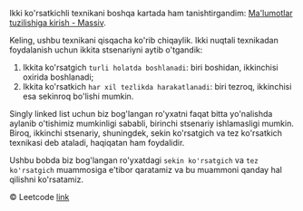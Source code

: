 Ikki ko'rsatkichli texnikani boshqa kartada ham tanishtirgandim: [Ma'lumotlar tuzilishiga kirish - Massiv](<./../../Array and String/Two-Pointer Technique/README.md>).

Keling, ushbu texnikani qisqacha ko'rib chiqaylik. Ikki nuqtali texnikadan foydalanish uchun ikkita stsenariyni aytib o'tgandik:

1. Ikkita ko'rsatgich `turli holatda boshlanadi`: biri boshidan, ikkinchisi oxirida boshlanadi;
2. Ikkita ko'rsatkich `har xil tezlikda harakatlanadi`: biri tezroq, ikkinchisi esa sekinroq bo'lishi mumkin.

Singly linked list uchun biz bog'langan ro'yxatni faqat bitta yo'nalishda aylanib o'tishimiz mumkinligi sababli, birinchi stsenariy ishlamasligi mumkin. Biroq, ikkinchi stsenariy, shuningdek, sekin ko'rsatgich va tez ko'rsatkich texnikasi deb ataladi, haqiqatan ham foydalidir.

Ushbu bobda biz bog'langan ro'yxatdagi `sekin ko'rsatgich` va `tez ko'rsatgich` muammosiga e'tibor qaratamiz va bu muammoni qanday hal qilishni ko'rsatamiz.

© Leetcode [link](https://leetcode.com/explore/learn/card/linked-list/214/two-pointer-technique/)